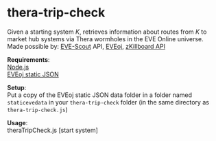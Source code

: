 # thera-trip-check
Given a starting system _K_, retrieves information about routes from _K_ to market hub systems via Thera wormholes in the EVE Online universe.  
Made possible by: [EVE-Scout](https://www.eve-scout.com/) API, [EVEoj](https://github.com/nezroy/EVEoj), [zKillboard API](https://github.com/zKillboard/zKillboard/wiki)

__Requirements__:  
[Node.js](https://nodejs.org/en/download/)  
[EVEoj static JSON](https://eve-oj.com/#downloads)

__Setup__:  
Put a copy of the EVEoj static JSON data folder in a folder named `staticevedata` in your `thera-trip-check` folder (in the same directory as `thera-trip-check.js`)

__Usage__:  
theraTripCheck.js [start system]
